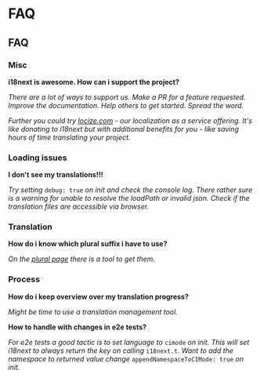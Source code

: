 # FAQ

## FAQ

### Misc

**i18next is awesome. How can i support the project?**

_There are a lot of ways to support us. Make a PR for a feature requested. Improve the documentation. Help others to get started. Spread the word._

_Further you could try_ [_locize.com_](http://locize.com) _- our localization as a service offering. It's like donating to i18next but with additional benefits for you - like saving hours of time translating your project._

### Loading issues

**I don't see my translations!!!**

_Try setting_ `debug: true` _on init and check the console log. There rather sure is a warning for unable to resolve the loadPath or invalid json. Check if the translation files are accessible via browser._

### Translation

**How do i know which plural suffix i have to use?**

_On the_ [_plural page_](../translation-function/plurals.md) _there is a tool to get them._

### Process

**How do i keep overview over my translation progress?**

_Might be time to use a translation management tool._

**How to handle with changes in e2e tests?**

_For e2e tests a good tactic is to set language to_ `cimode` _on init. This will set i18next to always return the key on calling_ `i18next.t`_. Want to add the namespace to returned value change_ `appendNamespaceToCIMode: true` _on init._

